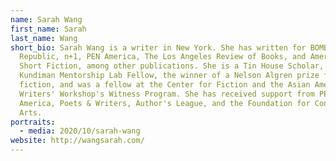 ```yaml
---
name: Sarah Wang
first_name: Sarah
last_name: Wang
short_bio: Sarah Wang is a writer in New York. She has written for BOMB, The New
  Republic, n+1, PEN America, The Los Angeles Review of Books, and American
  Short Fiction, among other publications. She is a Tin House Scholar, a
  Kundiman Mentorship Lab Fellow, the winner of a Nelson Algren prize for
  fiction, and was a fellow at the Center for Fiction and the Asian American
  Writers' Workshop's Witness Program. She has received support from PEN
  America, Poets & Writers, Author's League, and the Foundation for Contemporary
  Arts.
portraits:
  - media: 2020/10/sarah-wang
website: http://wangsarah.com/
---
```

